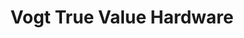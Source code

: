 ---
title: "Vogt True Value Hardware"
url: /pittsburgh/vogt-true-value-hardware/
shop: Eisenwaren
---